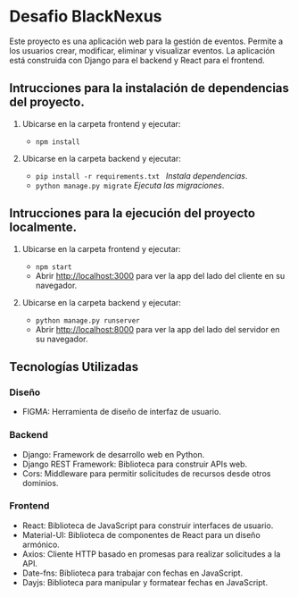 #  Desafio BlackNexus

Este proyecto es una aplicación web para la gestión de eventos. Permite a los usuarios crear, modificar, eliminar y visualizar eventos. La aplicación está construida con Django para el backend y React para el frontend.



## Intrucciones para la instalación de dependencias del proyecto.

1. Ubicarse en la carpeta frontend y ejecutar:
   - ``` npm install ```
   
3. Ubicarse en la carpeta backend y ejecutar: 
   -  ```pip install -r requirements.txt ``` *Instala dependencias*.
   - `python manage.py migrate` *Ejecuta las migraciones*.



## Intrucciones para la ejecución del proyecto localmente.

1. Ubicarse en la carpeta frontend y ejecutar:
   - ``` npm start ```
   - Abrir [http://localhost:3000](http://localhost:3000) para ver la app del lado del cliente en su navegador.
   
3. Ubicarse en la carpeta backend y ejecutar: 
   -  ```python manage.py runserver ```
   - Abrir [http://localhost:8000](http://localhost:8000/api/v1/) para ver la app del lado del servidor en su navegador.


## Tecnologías Utilizadas

### Diseño

- FIGMA: Herramienta de diseño de interfaz de usuario.

### Backend
- Django: Framework de desarrollo web en Python.
- Django REST Framework: Biblioteca para construir APIs web.
- Cors: Middleware para permitir solicitudes de recursos desde otros dominios.

### Frontend
- React: Biblioteca de JavaScript para construir interfaces de usuario.
- Material-UI: Biblioteca de componentes de React para un diseño armónico.
- Axios: Cliente HTTP basado en promesas para realizar solicitudes a la API.
- Date-fns: Biblioteca para trabajar con fechas en JavaScript.
- Dayjs: Biblioteca para manipular y formatear fechas en JavaScript.





